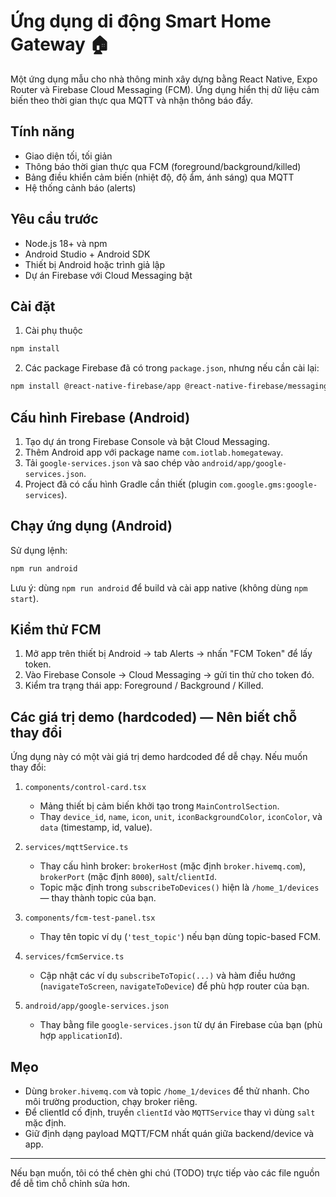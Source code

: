 # Ứng dụng di động Smart Home Gateway 🏠

Một ứng dụng mẫu cho nhà thông minh xây dựng bằng React Native, Expo Router và Firebase Cloud Messaging (FCM). Ứng dụng hiển thị dữ liệu cảm biến theo thời gian thực qua MQTT và nhận thông báo đẩy.

## Tính năng

- Giao diện tối, tối giản
- Thông báo thời gian thực qua FCM (foreground/background/killed)
- Bảng điều khiển cảm biến (nhiệt độ, độ ẩm, ánh sáng) qua MQTT
- Hệ thống cảnh báo (alerts)

## Yêu cầu trước

- Node.js 18+ và npm
- Android Studio + Android SDK
- Thiết bị Android hoặc trình giả lập
- Dự án Firebase với Cloud Messaging bật

## Cài đặt

1. Cài phụ thuộc

```bash
npm install
```

2. Các package Firebase đã có trong `package.json`, nhưng nếu cần cài lại:

```bash
npm install @react-native-firebase/app @react-native-firebase/messaging
```

## Cấu hình Firebase (Android)

1. Tạo dự án trong Firebase Console và bật Cloud Messaging.
2. Thêm Android app với package name `com.iotlab.homegateway`.
3. Tải `google-services.json` và sao chép vào `android/app/google-services.json`.
4. Project đã có cấu hình Gradle cần thiết (plugin `com.google.gms:google-services`).

## Chạy ứng dụng (Android)

Sử dụng lệnh:

```bash
npm run android
```

Lưu ý: dùng `npm run android` để build và cài app native (không dùng `npm start`).

## Kiểm thử FCM

1. Mở app trên thiết bị Android → tab Alerts → nhấn "FCM Token" để lấy token.
2. Vào Firebase Console → Cloud Messaging → gửi tin thử cho token đó.
3. Kiểm tra trạng thái app: Foreground / Background / Killed.

## Các giá trị demo (hardcoded) — Nên biết chỗ thay đổi

Ứng dụng này có một vài giá trị demo hardcoded để dễ chạy. Nếu muốn thay đổi:

1) `components/control-card.tsx`
   - Mảng thiết bị cảm biến khởi tạo trong `MainControlSection`.
   - Thay `device_id`, `name`, `icon`, `unit`, `iconBackgroundColor`, `iconColor`, và `data` (timestamp, id, value).

2) `services/mqttService.ts`
   - Thay cấu hình broker: `brokerHost` (mặc định `broker.hivemq.com`), `brokerPort` (mặc định `8000`), `salt`/`clientId`.
   - Topic mặc định trong `subscribeToDevices()` hiện là `/home_1/devices` — thay thành topic của bạn.

3) `components/fcm-test-panel.tsx`
   - Thay tên topic ví dụ (`'test_topic'`) nếu bạn dùng topic-based FCM.

4) `services/fcmService.ts`
   - Cập nhật các ví dụ `subscribeToTopic(...)` và hàm điều hướng (`navigateToScreen`, `navigateToDevice`) để phù hợp router của bạn.

5) `android/app/google-services.json`
   - Thay bằng file `google-services.json` từ dự án Firebase của bạn (phù hợp `applicationId`).

## Mẹo

- Dùng `broker.hivemq.com` và topic `/home_1/devices` để thử nhanh. Cho môi trường production, chạy broker riêng.
- Để clientId cố định, truyền `clientId` vào `MQTTService` thay vì dùng `salt` mặc định.
- Giữ định dạng payload MQTT/FCM nhất quán giữa backend/device và app.

---

Nếu bạn muốn, tôi có thể chèn ghi chú (TODO) trực tiếp vào các file nguồn để dễ tìm chỗ chỉnh sửa hơn.